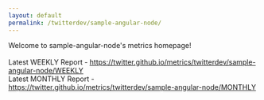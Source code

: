 ```yaml
---
layout: default
permalink: /twitterdev/sample-angular-node/
---
```

Welcome to sample-angular-node's metrics homepage!
<br><br>
Latest WEEKLY Report - <a href="https://twitter.github.io/metrics/twitterdev/sample-angular-node/WEEKLY">https://twitter.github.io/metrics/twitterdev/sample-angular-node/WEEKLY</a>
<br>
Latest MONTHLY Report - <a href="https://twitter.github.io/metrics/twitterdev/sample-angular-node/MONTHLY">https://twitter.github.io/metrics/twitterdev/sample-angular-node/MONTHLY</a>
<br>
